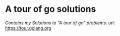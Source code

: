 # A tour of go solutions
*Contains my Solutions to "A tour of go" problems.*
url: https://tour.golang.org
